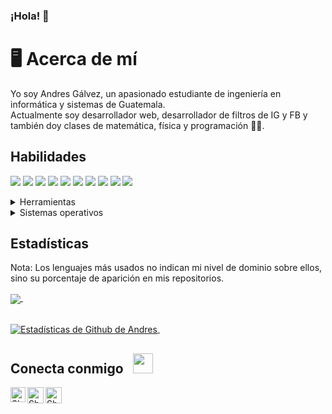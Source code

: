 ### ¡Hola! 👋
# 🖥 Acerca de mí
Yo soy Andres Gálvez, un apasionado estudiante de ingeniería en informática y sistemas de Guatemala.<br/>
Actualmente soy desarrollador web, desarrollador de filtros de IG y FB y también doy clases de matemática, física y programación 👨‍🏫.
## Habilidades
<img src="https://img.shields.io/badge/-C%23-blueviolet" /> <img src="https://img.shields.io/badge/-JavaScript-yellow" /> <img src="https://img.shields.io/badge/-Java-orange" />
<img src="https://img.shields.io/badge/-HTML-red" /> <img src="https://img.shields.io/badge/-PHP-%235A4AB8" /> <img src="https://img.shields.io/badge/-SQL%20Server-lightgrey" /> <img src="https://img.shields.io/badge/-Assembly-lightgrey" />   <img src="https://img.shields.io/badge/-Python-yellow" /> <img src="https://img.shields.io/badge/-LaTeX-darkgreen" /> <img src="https://img.shields.io/badge/-Photoshop-9cf" />
<details>
	<summary>Herramientas</summary>
	<ul>
    	  <li>Visual Studio</li>
	  <li>Visual Studio Code</li>
    	  <li>Netbeans</li>
	  <li>IntelliJ IDEA</li>
	  <li>Android Studio</li>
	  <li>SQL Server Management Studio</li>
	  <li>HeidiSQL</li>
	  <li>Adobe Photoshop CS6</li>
	  <li>Spark AR Studio</li>
	  <li>Construct 3</li>
	</ul>
</details>
<details>
	<summary>Sistemas operativos</summary>
	<ul>
	  <li>Windows</li>
    	  <li>Ubuntu</li>
	  <li>Raspberry Pi OS</li>
	</ul>
</details>

## Estadísticas
Nota: Los lenguajes más usados no indican mi nivel de dominio sobre ellos, sino su porcentaje de aparición en mis repositorios.

<a href="https://github.com/AndresSGalvezA/github-readme-stats">
  <img align="center" src="https://github-readme-stats.vercel.app/api/top-langs/?username=AndresSGalvezA&layout=compact&theme=gotham" />
</a> &nbsp;&nbsp;&nbsp;&nbsp;&nbsp;&nbsp;&nbsp;&nbsp;&nbsp;&nbsp;&nbsp;&nbsp;

<br><a href="https://github.com/AndresSGalvezA/github-readme-stats">
  <img align="center" src="https://github-readme-stats.vercel.app/api?username=AndresSGalvezA&show_icons=true&theme=gotham&count_private=true&include_all_commits=true" alt="Estadísticas de Github de Andres" />
</a> &nbsp;

## Conecta conmigo &nbsp; <img src="https://github.com/TheDudeThatCode/TheDudeThatCode/blob/master/Assets/Handshake.gif" height="32px">
<a href="https://www.linkedin.com/in/andres-g%C3%A1lvez-920b141b0/">
    <img align="left" alt="Shubhamdeep Jha | Linkedin" width="24px" src="https://github.com/TheDudeThatCode/TheDudeThatCode/blob/master/Assets/Linkedin.svg" />
  </a>
  <a href="https://twitter.com/andarrz">
    <img align="left" alt="Shubhamdeep Jha | Twitter" width="26px" src="https://github.com/TheDudeThatCode/TheDudeThatCode/blob/master/Assets/Twitter.svg" />
  </a>
  <a href="mailto:asgasebastian@gmail.com">
    <img align="left" alt="Shubhamdeep Jha | Gmail" width="26px" src="https://github.com/TheDudeThatCode/TheDudeThatCode/blob/master/Assets/Gmail.svg" />
  </a>
